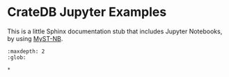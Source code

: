 # CrateDB Jupyter Examples

This is a little Sphinx documentation stub that includes Jupyter Notebooks,
by using [MyST-NB].

```{toctree}
:maxdepth: 2
:glob:

*
```


[MyST-NB]: https://myst-nb.readthedocs.io/

